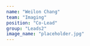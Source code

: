 ```yaml
---
name: "Weilon Chang"
team: "Imaging"
position: "Co-Lead"
group: "Leads2"
image_name: "placeholder.jpg"
---
```

